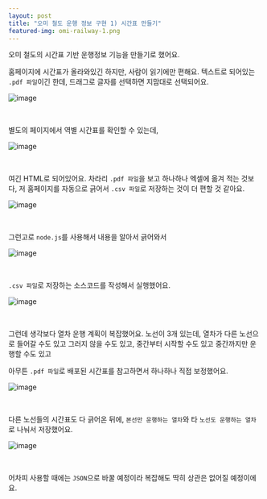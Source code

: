 ```yaml
---
layout: post
title: "오미 철도 운행 정보 구현 1) 시간표 만들기"
featured-img: omi-railway-1.png
---
```


오미 철도의 시간표 기반 운행정보 기능을 만들기로 했어요.

홈페이지에 시간표가 올라와있긴 하지만, 사람이 읽기에만 편해요. 텍스트로 되어있는 `.pdf 파일`이긴 한데, 드래그로 글자를 선택하면 지맘대로 선택되어요.

![image]({{site.url}}{{site.baseurl}}/assets/images/omi-railway/0.png)

<br/>

별도의 페이지에서 역별 시간표를 확인할 수 있는데,

![image]({{site.url}}{{site.baseurl}}/assets/images/omi-railway/1.png)

<br/>

여긴 HTML로 되어있어요. 차라리 `.pdf 파일`을 보고 하나하나 엑셀에 옮겨 적는 것보다, 저 홈페이지를 자동으로 긁어서 `.csv 파일`로 저장하는 것이 더 편할 것 같아요.

![image]({{site.url}}{{site.baseurl}}/assets/images/omi-railway/2.png)

<br/>

그런고로 `node.js`를 사용해서 내용을 알아서 긁어와서

![image]({{site.url}}{{site.baseurl}}/assets/images/omi-railway/3.png)

<br/>

`.csv 파일`로 저장하는 소스코드를 작성해서 실행했어요.

![image]({{site.url}}{{site.baseurl}}/assets/images/omi-railway/4.png)

<br/>

그런데 생각보다 열차 운행 계획이 복잡했어요. 노선이 3개 있는데, 열차가 다른 노선으로 들어갈 수도 있고 그러지 않을 수도 있고, 중간부터 시작할 수도 있고 중간까지만 운행할 수도 있고

아무튼 `.pdf 파일`로 배포된 시간표를 참고하면서 하나하나 직접 보정했어요.

![image]({{site.url}}{{site.baseurl}}/assets/images/thumb/omi-railway-1.png)

<br/>

다른 노선들의 시간표도 다 긁어온 뒤에, `본선만 운행하는 열차`와 타 `노선도 운행하는 열차`로 나눠서 저장했어요.

![image]({{site.url}}{{site.baseurl}}/assets/images/omi-railway/5.png)

<br/>

어차피 사용할 때에는 `JSON`으로 바꿀 예정이라 복잡해도 딱히 상관은 없어질 예정이에요.
